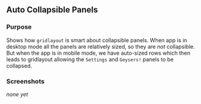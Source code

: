## Auto Collapsible Panels

### Purpose
Shows how `gridlayout` is smart about collapsible panels. When app is in desktop mode all the panels are relatively sized, so they are _not_ collapsible. But when the app is in mobile mode, we have auto-sized rows which then leads to gridlayout allowing the `Settings` and `Geysers!` panels to be collapsed.

### Screenshots
_none yet_
